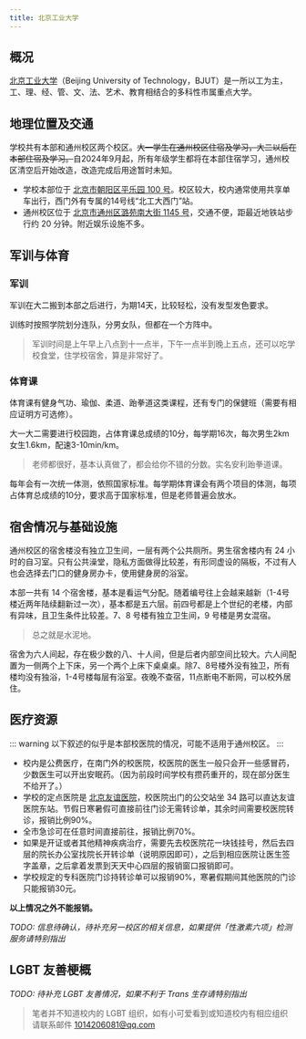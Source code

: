 ```yaml
---
title: 北京工业大学
---
```


## 概况

[北京工业大学](https://www.bjut.edu.cn)（Beijing University of Technology，BJUT）是一所以工为主，工、理、经、管、文、法、艺术、教育相结合的多科性市属重点大学。

## 地理位置及交通

学校共有本部和通州校区两个校区。~~大一学生在通州校区住宿及学习，大二以后在本部住宿及学习。~~自2024年9月起，所有年级学生都将在本部住宿学习，通州校区清空后开始改造，改造完成后用途暂时未知。

- 学校本部位于 [北京市朝阳区平乐园 100 号](https://amap.com/place/B000A7CYR4)。校区较大，校内通常使用共享单车出行，西门外有专属的14号线“北工大西门”站。
- 通州校区位于 [北京市通州区潞苑南大街 1145 号](https://amap.com/place/B000A7P0Q2)，交通不便，距最近地铁站步行约 20 分钟。附近娱乐设施不多。

## 军训与体育

### 军训

军训在大二搬到本部之后进行，为期14天，比较轻松，没有发型发色要求。

训练时按照学院划分连队，分男女队，但都在一个方阵中。

> 军训时间是上午早上八点到十一点半，下午一点半到晚上五点，还可以吃学校食堂，住学校宿舍，算是非常好了。

### 体育课

体育课有健身气功、瑜伽、柔道、跆拳道这类课程，还有专门的保健班（需要有相应证明方可选修）。

大一大二需要进行校园跑，占体育课总成绩的10分，每学期16次，每次男生2km女生1.6km，配速3-10min/km。

> 老师都很好，基本认真做了，都会给你不错的分数。实名安利跆拳道课。

每年会有一次统一体测，依照国家标准。每学期体育课会有两个项目的体测，每项占体育总成绩的10分，要求高于国家标准，但是老师普遍会放水。

## 宿舍情况与基础设施

通州校区的宿舍楼没有独立卫生间，一层有两个公共厕所。男生宿舍楼内有 24 小时的自习室。只有公共澡堂，隐私方面做得比较差，有形同虚设的隔板，不过有人也会选择去门口的健身房办卡，使用健身房的浴室。

本部一共有 14 个宿舍楼，基本是看运气分配。随着编号往上会越来越新（1-4号楼近两年陆续翻新过一次），基本都是五六层。前四号都是上个世纪的老楼，内部有异味，且卫生条件比较差。7、8 号楼有独立卫生间，9 号楼是男女混宿。

> 总之就是水泥地。

宿舍为六人间起，存在极少数的八、十人间，但是后者内部空间比较大。六人间配置为一侧两个上下床，另一个两个上床下桌桌桌。除7、8号楼外没有独卫，所有楼均没有独浴，1-4号楼每层有浴室。夜晚不查宿，11点断电不断网，可以校外居住。

## 医疗资源

::: warning
以下叙述的似乎是本部校医院的情况，可能不适用于通州校区。
:::

<!--这是在说哪个校区？本部校医院在学校最北侧，而通州校区附近没有 34 路公交-->

- 校内是公费医疗，在南门外的校医院，校医院的医生一般只会开一些感冒药，少数医生可以开出安眠药。（因为前段时间学校有攒药重开的，现在部分医生不给开了。）
- 学校的定点医院是 [北京友谊医院](https://amap.com/place/B000A11DA0)，校医院出门的公交站坐 34 路可以直达友谊医院东站。节假日寒暑假可直接前往门诊无需转诊单，其余时间需要校医院转诊，报销比例90%。
- 全市急诊可在任意时间直接前往，报销比例70%。
- 如果是开证或者其他精神疾病治疗，需要先去校医院花一块钱挂号，然后去四层的院长办公室找院长开转诊单（说明原因即可），之后到相应医院让医生签字盖章，之后拿着发票到天天中心四层的报销窗口报销即可。
- 学校规定的专科医院门诊持转诊单可以报销90%，寒暑假期间其他医院的门诊只能报销30元。

**以上情况之外不能报销。**

_TODO: 信息待确认，待补充另一校区的相关信息，如果提供「性激素六项」检测服务请特别指出_

## LGBT 友善梗概

_TODO: 待补充 LGBT 友善情况，如果不利于 Trans 生存请特别指出_

> 笔者并不知道校内的 LGBT 组织，如有小可爱看到或知道校内有相应组织 请联系邮件 <1014206081@qq.com>
